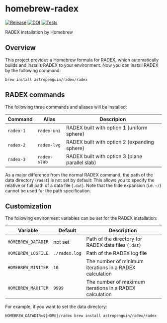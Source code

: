 # homebrew-radex

[![Release](https://img.shields.io/github/v/release/astropenguin/homebrew-radex?display_name=tag&label=Release&color=cornflowerblue&style=flat-square)](https://github.com/astropenguin/homebrew-radex/releases)
[![DOI](https://img.shields.io/badge/DOI-10.5281/zenodo.7086636-cornflowerblue?style=flat-square)](https://doi.org/10.5281/zenodo.7086636)
[![Tests](https://img.shields.io/github/actions/workflow/status/astropenguin/homebrew-radex/tests.yml?label=Tests&style=flat-square)](https://github.com/astropenguin/homebrew-radex/actions)

RADEX installation by Homebrew

## Overview

This project provides a Homebrew formula for [RADEX], which automatically builds and installs RADEX to your environment.
Now you can install RADEX by the following command:

```shell
brew install astropenguin/radex/radex
```

## RADEX commands

The following three commands and aliases will be installed:

| Command | Alias | Descripion |
| --- | --- | --- |
| `radex-1` | `radex-uni` | RADEX built with option 1 (uniform sphere) |
| `radex-2` | `radex-lvg` | RADEX built with option 2 (expanding sphere) |
| `radex-3` | `radex-slab` | RADEX built with option 3 (plane parallel slab) |

As a major difference from the normal RADEX command, the path of the data directory (`radat`) is not set by default:
This allows you to specify the relative or full path of a data file (`.dat`).
Note that the tilde expansion (i.e. `~/`) cannot be used for the path specification.

## Customization

The following environment variables can be set for the RADEX installation:

| Variable | Default | Description |
| --- | --- | --- |
| `HOMEBREW_DATADIR` | not set | Path of the directory for RADEX data files (`.dat`) |
| `HOMEBREW_LOGFILE` | `./radex.log` | Path of the RADEX log file |
| `HOMEBREW_MINITER` | `10` | The number of minimum iterations in a RADEX calculation |
| `HOMEBREW_MAXITER` | `9999` | The number of maximum iterations in a RADEX calculation |

For example, if you want to set the data directory:

```shell
HOMEBREW_DATADIR=${HOME}/radex brew install astropenguin/radex/radex
```

<!-- References -->
[RADEX]: https://personal.sron.nl/~vdtak/radex/index.shtml
